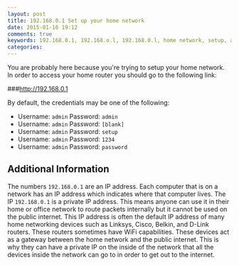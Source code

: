 ```yaml
---
layout: post
title: 192.168.0.1 Set up your home network
date: 2015-01-16 19:12
comments: true
keywords: 192.168.0.1, 192.168.o.l, 192.168.0.l, home network, setup, admin
categories:
---
```

You are probably here because you're trying to setup your home network. In order to access your home router you should go to the following link:

###http://192.168.0.1

By default, the credentials may be one of the following:

* Username: `admin`  Password: `admin`
* Username: `admin`  Password: `[blank]`
* Username: `admin`  Password: `setup`
* Username: `admin`  Password: `1234`
* Username: `admin`  Password: `password`


## Additional Information

The numbers `192.168.0.1` are an IP address. Each computer that is on a network has an IP address which indicates where that computer lives. The IP `192.168.0.1` is a private IP address. This means anyone can use it in their home or office network to route packets internally but it cannot be used on the public internet. This IP address is often the default IP address of many home networking devices such as Linksys, Cisco, Belkin, and D-Link routers. These routers sometimes have WiFi capabilities. These devices act as a gateway between the home network and the public internet. This is why they can have a private IP on the inside of the network that all the devices inside the network can go to in order to get out to the internet.